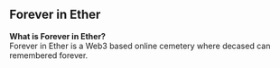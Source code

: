 
## Forever in Ether
**What is Forever in Ether?**\
Forever in Ether is a Web3 based online cemetery where decased can remembered forever.
